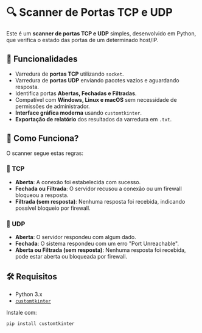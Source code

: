 # 🔍 Scanner de Portas TCP e UDP

Este é um **scanner de portas TCP e UDP** simples, desenvolvido em Python, que verifica o estado das portas de um determinado host/IP.

## 📌 Funcionalidades

- Varredura de **portas TCP** utilizando `socket`.
- Varredura de **portas UDP** enviando pacotes vazios e aguardando resposta.
- Identifica portas **Abertas, Fechadas e Filtradas**.
- Compatível com **Windows, Linux e macOS** sem necessidade de permissões de administrador.
- **Interface gráfica moderna** usando `customtkinter`.
- **Exportação de relatório** dos resultados da varredura em `.txt`.

## 🚀 Como Funciona?

O scanner segue estas regras:

### 🔹 TCP

- **Aberta**: A conexão foi estabelecida com sucesso.
- **Fechada ou Filtrada**: O servidor recusou a conexão ou um firewall bloqueou a resposta.
- **Filtrada (sem resposta)**: Nenhuma resposta foi recebida, indicando possível bloqueio por firewall.

### 🔹 UDP

- **Aberta**: O servidor respondeu com algum dado.
- **Fechada**: O sistema respondeu com um erro "Port Unreachable".
- **Aberta ou Filtrada (sem resposta)**: Nenhuma resposta foi recebida, pode estar aberta ou bloqueada por firewall.

## 🛠️ Requisitos

- Python 3.x
- [`customtkinter`](https://github.com/TomSchimansky/CustomTkinter)

Instale com:

```bash
pip install customtkinter
